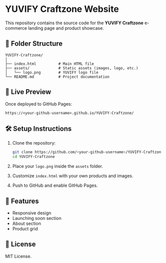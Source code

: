 # YUVIFY Craftzone Website

This repository contains the source code for the **YUVIFY Craftzone** e-commerce landing page and product showcase.

## 📂 Folder Structure
```
YUVIFY-Craftzone/
│
├── index.html          # Main HTML file
├── assets/             # Static assets (images, logo, etc.)
│   └── logo.png        # YUVIFY logo file
└── README.md           # Project documentation
```

## 🚀 Live Preview
Once deployed to GitHub Pages:
```
https://<your-github-username>.github.io/YUVIFY-Craftzone/
```

## 🛠 Setup Instructions
1. Clone the repository:
   ```bash
   git clone https://github.com/<your-github-username>/YUVIFY-Craftzone.git
   cd YUVIFY-Craftzone
   ```

2. Place your `logo.png` inside the `assets` folder.

3. Customize `index.html` with your own products and images.

4. Push to GitHub and enable GitHub Pages.

## 📱 Features
- Responsive design
- Launching soon section
- About section
- Product grid

## 📄 License
MIT License.
